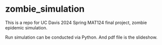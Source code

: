 # zombie_simulation

This is a repo for UC Davis 2024 Spring MAT124 final project, zombie epidemic simulation. 

Run simulation can be conducted via Python. And pdf file is the slideshow.
